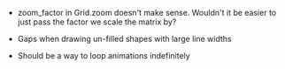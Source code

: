 - zoom_factor in Grid.zoom doesn't make sense. Wouldn't it be easier to just
  pass the factor we scale the matrix by?

- Gaps when drawing un-filled shapes with large line widths

- Should be a way to loop animations indefinitely
